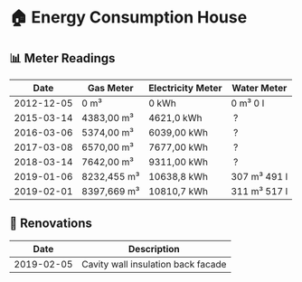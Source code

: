 # 🏠 Energy Consumption House

## 📊 Meter Readings

| Date | Gas Meter | Electricity Meter | Water Meter |
| --- | --- | --- | --- |
| 2012-12-05 | 0 m³ | 0 kWh | 0 m³ 0 l |
| 2015-03-14 | 4383,00 m³ | 4621,0 kWh | ? |
| 2016-03-06 | 5374,00 m³ | 6039,00 kWh | ? |
| 2017-03-08 | 6570,00 m³ | 7677,00 kWh | ? | 
| 2018-03-14 | 7642,00 m³ | 9311,00 kWh | ? | 
| 2019-01-06 | 8232,455 m³ | 10638,8 kWh | 307 m³ 491 l |
| 2019-02-01 | 8397,669 m³ | 10810,7 kWh | 311 m³ 517 l |

## 🔨 Renovations

| Date | Description |
| --- | --- |
| 2019-02-05 | Cavity wall insulation back facade |
